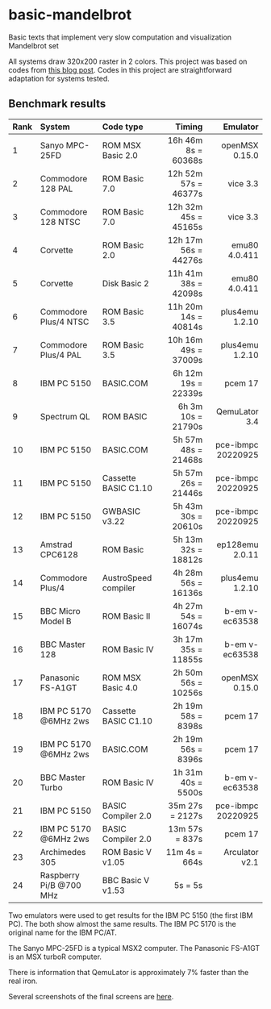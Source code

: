 # basic-mandelbrot
Basic texts that implement very slow computation and visualization Mandelbrot set

All systems draw 320x200 raster in 2 colors.  This project was based on codes from [this blog post](http://cbmandelbrot.blogspot.com/).  Codes in this project are straightforward adaptation for systems tested.

## Benchmark results

Rank|System                 |Code type           |              Timing|          Emulator
:---|:----------------------|:-------------------|-------------------:|-----------------:
 1  |Sanyo MPC-25FD         |ROM MSX Basic 2.0   |16h 46m  8s = 60368s|    openMSX 0.15.0 
 2  |Commodore 128 PAL      |ROM Basic 7.0       |12h 52m 57s = 46377s|          vice 3.3
 3  |Commodore 128 NTSC     |ROM Basic 7.0       |12h 32m 45s = 45165s|          vice 3.3
 4  |Corvette               |ROM Basic 2.0       |12h 17m 56s = 44276s|     emu80 4.0.411
 5  |Corvette               |Disk Basic 2        |11h 41m 38s = 42098s|     emu80 4.0.411
 6  |Commodore Plus/4 NTSC  |ROM Basic 3.5       |11h 20m 14s = 40814s|   plus4emu 1.2.10
 7  |Commodore Plus/4 PAL   |ROM Basic 3.5       |10h 16m 49s = 37009s|   plus4emu 1.2.10
 8  |IBM PC 5150            |BASIC.COM           | 6h 12m 19s = 22339s|           pcem 17
 9  |Spectrum QL            |ROM BASIC           | 6h  3m 10s = 21790s|     QemuLator 3.4
10  |IBM PC 5150            |BASIC.COM           | 5h 57m 48s = 21468s|pce-ibmpc 20220925
11  |IBM PC 5150            |Cassette BASIC C1.10| 5h 57m 26s = 21446s|pce-ibmpc 20220925
12  |IBM PC 5150            |GWBASIC v3.22       | 5h 43m 30s = 20610s|pce-ibmpc 20220925
13  |Amstrad CPC6128        |ROM Basic           | 5h 13m 32s = 18812s|   ep128emu 2.0.11
14  |Commodore Plus/4       |AustroSpeed compiler| 4h 28m 56s = 16136s|   plus4emu 1.2.10
15  |BBC Micro Model B      |ROM Basic II        | 4h 27m 54s = 16074s|    b-em v-ec63538
16  |BBC Master 128         |ROM Basic IV        | 3h 17m 35s = 11855s|    b-em v-ec63538
17  |Panasonic FS-A1GT      |ROM MSX Basic 4.0   | 2h 50m 56s = 10256s|    openMSX 0.15.0
18  |IBM PC 5170 @6MHz 2ws  |Cassette BASIC C1.10| 2h 19m 58s =  8398s|           pcem 17
19  |IBM PC 5170 @6MHz 2ws  |BASIC.COM           | 2h 19m 56s =  8396s|           pcem 17
20  |BBC Master Turbo       |ROM Basic IV        | 1h 31m 40s =  5500s|    b-em v-ec63538
21  |IBM PC 5150            |BASIC Compiler 2.0  |    35m 27s =  2127s|pce-ibmpc 20220925
22  |IBM PC 5170 @6MHz 2ws  |BASIC Compiler 2.0  |    13m 57s =   837s|           pcem 17
23  |Archimedes 305         |ROM Basic V v1.05   |    11m  4s =   664s|    Arculator v2.1
24  |Raspberry Pi/B @700 MHz|BBC Basic V v1.53   |         5s =     5s|

Two emulators were used to get results for the IBM PC 5150 (the first IBM PC).  The both show almost the same results.  The IBM PC 5170 is the original name for the IBM PC/AT.

The Sanyo MPC-25FD is a typical MSX2 computer.  The Panasonic FS-A1GT is an MSX turboR computer.

There is information that QemuLator is approximately 7% faster than the real iron.

Several screenshots of the final screens are [here](https://litwr2.github.io/basic-mandelbrot/screenshots.html).

